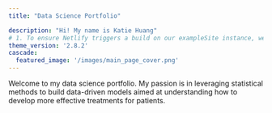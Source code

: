 ```yaml
---
title: "Data Science Portfolio"

description: "Hi! My name is Katie Huang"
# 1. To ensure Netlify triggers a build on our exampleSite instance, we need to change a file in the exampleSite directory.
theme_version: '2.8.2'
cascade:
  featured_image: '/images/main_page_cover.png'
---
```

Welcome to my data science portfolio. My passion is in leveraging statistical methods to build data-driven models aimed at understanding how to develop more effective treatments for patients.